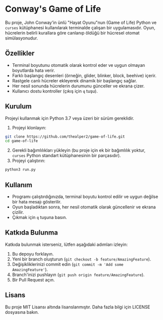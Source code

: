 # Conway's Game of Life

Bu proje, John Conway'in ünlü "Hayat Oyunu"nun (Game of Life) Python ve `curses` kütüphanesi kullanılarak terminalde çalışan bir uygulamasıdır. Oyun, hücrelerin belirli kurallara göre canlanıp öldüğü bir hücresel otomat simülasyonudur.

## Özellikler

- Terminal boyutunu otomatik olarak kontrol eder ve uygun olmayan boyutlarda hata verir.
- Farklı başlangıç desenleri (örneğin, glider, blinker, block, beehive) içerir.
- Rastgele canlı hücreler ekleyerek dinamik bir başlangıç sağlar.
- Her nesil sonunda hücrelerin durumunu günceller ve ekrana çizer.
- Kullanıcı dostu kontroller (çıkış için `q` tuşu).

## Kurulum

Projeyi kullanmak için Python 3.7 veya üzeri bir sürüm gereklidir.

1. Projeyi klonlayın:
```bash
git clone https://github.com/thealper2/game-of-life.git
cd game-of-life
```

2. Gerekli bağımlılıkları yükleyin (bu proje için ek bir bağımlılık yoktur, `curses` Python standart kütüphanesinin bir parçasıdır).
3. Projeyi çalıştırın:

```bash
python3 run.py
```

## Kullanım

- Programı çalıştırdığınızda, terminal boyutu kontrol edilir ve uygun değilse bir hata mesajı gösterilir.
- Oyun başladıktan sonra, her nesil otomatik olarak güncellenir ve ekrana çizilir.
- Çıkmak için `q` tuşuna basın.

## Katkıda Bulunma

Katkıda bulunmak isterseniz, lütfen aşağıdaki adımları izleyin:

1. Bu depoyu forklayın.
2. Yeni bir branch oluşturun (`git checkout -b feature/AmazingFeature`).
3. Değişikliklerinizi commit edin (`git commit -m 'Add some AmazingFeature'`).
4. Branch'inizi pushlayın (`git push origin feature/AmazingFeature`).
5. Bir Pull Request açın.

## Lisans

Bu proje MIT Lisansı altında lisanslanmıştır. Daha fazla bilgi için LICENSE dosyasına bakın.
